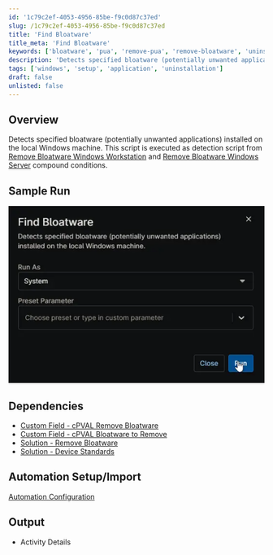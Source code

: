 ```yaml
---
id: '1c79c2ef-4053-4956-85be-f9c0d87c37ed'
slug: /1c79c2ef-4053-4956-85be-f9c0d87c37ed
title: 'Find Bloatware'
title_meta: 'Find Bloatware'
keywords: ['bloatware', 'pua', 'remove-pua', 'remove-bloatware', 'uninstallation']
description: 'Detects specified bloatware (potentially unwanted applications) installed on the local Windows machine.'
tags: ['windows', 'setup', 'application', 'uninstallation']
draft: false
unlisted: false
---
```


## Overview

Detects specified bloatware (potentially unwanted applications) installed on the local Windows machine. This script is executed as detection script from [Remove Bloatware Windows Workstation](/docs/b6723ac1-0617-4be9-958f-385c77b52bc5) and [Remove Bloatware Windows Server](/docs/4d9d3ca7-9dd9-4630-8c9a-f3da24f28b8c) compound conditions.

## Sample Run

![Image1](../../../static/img/docs/1c79c2ef-4053-4956-85be-f9c0d87c37ed/image1.webp)

## Dependencies

- [Custom Field - cPVAL Remove Bloatware](/docs/4eef200f-a609-4993-9533-b7fce30b29ef)
- [Custom Field - cPVAL Bloatware to Remove](/docs/b3a55fe5-d7aa-4976-bf57-c46799ef4548)
- [Solution - Remove Bloatware](/docs/9912c1d2-27b8-449a-8d54-d5e24b436721)
- [Solution - Device Standards](/docs/a0c383d4-699a-4bb8-af7f-c2a007747182)

## Automation Setup/Import

[Automation Configuration](https://github.com/ProVal-Tech/ninjarmm/blob/main/scripts/find-bloatware.ps1)

## Output

- Activity Details
